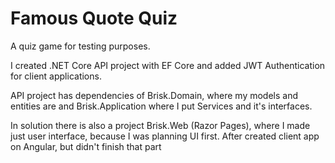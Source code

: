 # Famous Quote Quiz
A quiz game for testing purposes.

I created .NET Core API project with EF Core and added JWT Authentication for client applications. 

API project has dependencies of Brisk.Domain, where my models and entities are and Brisk.Application where I put Services and it's interfaces. 

In solution there is also a project Brisk.Web (Razor Pages), where I made just user interface, because I was planning UI first. After created client app on Angular, but didn't finish that part
